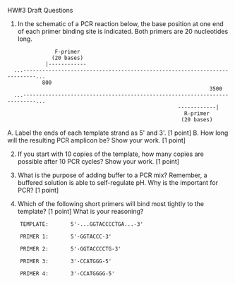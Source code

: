 HW#3 Draft Questions

1.  In the schematic of a PCR reaction below, the base position at one end of each
    primer binding site is indicated.  Both primers are 20 nucleotides long.

```
               F-primer
              (20 bases)
            |------------
  ...--------------------------------------------------------------------------...
           800
                                                                3500
  ...--------------------------------------------------------------------------...
                                                      ------------|
                                                        R-primer
                                                       (20 bases)
```

A.  Label the ends of each template strand as 5' and 3'. [1 point]
B.  How long will the resulting PCR amplicon be?  Show your work. [1 point]

2.  If you start with 10 copies of the template, how many copies are possible
        after 10 PCR cycles?  Show your work. [1 point]

3.  What is the purpose of adding buffer to a PCR mix?  Remember, a buffered
    solution is able to self-regulate pH.  Why is the important for PCR? [1 point]

4.  Which of the following short primers will bind most tightly to the template? [1 point]
    What is your reasoning?

```
    TEMPLATE:       5'-...GGTACCCCTGA...-3'

    PRIMER 1:       5'-GGTACCC-3'

    PRIMER 2:       5'-GGTACCCCTG-3'

    PRIMER 3:       3'-CCATGGG-5'

    PRIMER 4:       3'-CCATGGGG-5'

```
